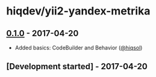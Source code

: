 # hiqdev/yii2-yandex-metrika

## [0.1.0] - 2017-04-20

- Added basics: CodeBuilder and Behavior ([@hiqsol])

## [Development started] - 2017-04-20

[@hiqsol]: https://github.com/hiqsol
[sol@hiqdev.com]: https://github.com/hiqsol
[@SilverFire]: https://github.com/SilverFire
[d.naumenko.a@gmail.com]: https://github.com/SilverFire
[@tafid]: https://github.com/tafid
[andreyklochok@gmail.com]: https://github.com/tafid
[@BladeRoot]: https://github.com/BladeRoot
[bladeroot@gmail.com]: https://github.com/BladeRoot
[Under development]: https://github.com/hiqdev/yii2-yandex-metrika/releases
[0.1.0]: https://github.com/hiqdev/yii2-yandex-metrika/releases/tag/0.1.0
